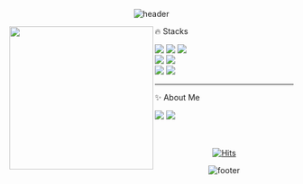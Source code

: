 <div align="center">
  
![header](https://capsule-render.vercel.app/api?type=waving&color=b224ef&height=100&section=header)

<img align="left" src="https://github-readme-stats.vercel.app/api?username=D-Sup&show_icons=true&theme=radical" height="255px"/>

<div align="left">
  
  <p>🔥 Stacks</p>
  <img src="https://img.shields.io/badge/html5-%23E34F26.svg?&style=for-the-badge&logo=html5&logoColor=white" /> 
  <img src="https://img.shields.io/badge/css3-%231572B6.svg?&style=for-the-badge&logo=css3&logoColor=white" />
  <img src="https://img.shields.io/badge/javascript-%23F7DF1E.svg?&style=for-the-badge&logo=javascript&logoColor=black" />  
  
  <br>
  
  <img src="https://img.shields.io/badge/react-%2361DAFB.svg?&style=for-the-badge&logo=react&logoColor=black" />
  <img src="https://img.shields.io/badge/typescript-3178C6?style=for-the-badge&logo=TypeScript&logoColor=white" />

  <br>
  
  <img src="https://img.shields.io/badge/styled--components-%23DB7093.svg?&style=for-the-badge&logo=styled-components&logoColor=white" />
  <img src="https://img.shields.io/badge/figma-%23F24E1E.svg?&style=for-the-badge&logo=figma&logoColor=white" />

  ---
  
  <p>✨ About Me</p>
  <a href="https://d-sup.github.io" target="_blank"><img src="https://img.shields.io/badge/blog-%20c997.svg?&style=for-the-badge&logo=blogger&logoColor=white" /></a>
  <a href="mailto:andongcelsius@gmail.com" target="_blank"><img src="https://img.shields.io/badge/gmail-%23EA4335.svg?&style=for-the-badge&logo=gmail&logoColor=white" /></a>
  
</div>

<br>
<br>
  
[![Hits](https://hits.seeyoufarm.com/api/count/incr/badge.svg?url=https%3A%2F%2Fgithub.com%2FD-Sup&count_bg=%23B4B4B3&title_bg=%23cc2069&icon=github.svg&icon_color=%23FFF&title=&edge_flat=false)](https://hits.seeyoufarm.com)

![footer](https://capsule-render.vercel.app/api?type=waving&color=b224ef&height=100&section=footer)

</div>
